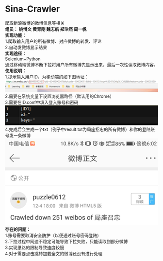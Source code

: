 # Sina-Crawler
爬取新浪微博的微博信息等相关  
**组员： 姚博文 黄青刚 魏志航 郑浩然 周一帆**   
**实现功能：**  
1.爬取输入用户的所有微博、对应微博的转发、评论  
2.自动发微博显示结果  
**实现途径：**      
Selenium+Python  
通过移动端微博不断下拉将用户所有微博先显示出来，最后一次性读取微博内容。  
**使用说明：**    
1.提示输入用户ID，为移动端的如下图地址：  
![](/GetID.png)  
2.需要在系统变量下设置浏览器路径（默认用的Chrome）  
  3.需要在ID.conf中填入登入账号和密码  
![](/IDConfig.png)  
4.完成后会生成一个txt（例子中result.txt为局座招忠的所有微博）和你的登陆账号发一条微博  
![](/WeiboSent.png) 
**存在的问题：**    
1.账号需要取消安全防护（以便通过账号密码登陆)  
2.下拉过程中网速不稳定可能导致下拉失败，只能读取到部分微博  
3.实现思路的限制导致速度较慢  
4.对于需要点击跳转加载全文的微博还没有进行处理
